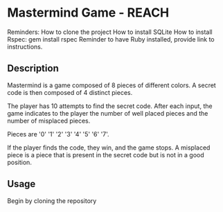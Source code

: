 # Mastermind Game - REACH

Reminders:
How to clone the project
How to install SQLite
How to install Rspec: gem install rspec
Reminder to have Ruby installed, provide link to instructions.

## Description

Mastermind is a game composed of 8 pieces of different colors.
A secret code is then composed of 4 distinct pieces.

The player has 10 attempts to find the secret code.
After each input, the game indicates to the player the number of well placed pieces and the number of misplaced pieces.

Pieces are '0' '1' '2' '3' '4' '5' '6' '7'.

If the player finds the code, they win, and the game stops.
A misplaced piece is a piece that is present in the secret code but is not in a good position.

## Usage

Begin by cloning the repository